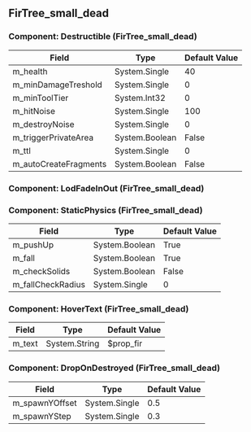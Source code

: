 ## FirTree_small_dead

### Component: Destructible (FirTree_small_dead)

|Field|Type|Default Value|
|---|---|---|
|m_health|System.Single|40|
|m_minDamageTreshold|System.Single|0|
|m_minToolTier|System.Int32|0|
|m_hitNoise|System.Single|100|
|m_destroyNoise|System.Single|0|
|m_triggerPrivateArea|System.Boolean|False|
|m_ttl|System.Single|0|
|m_autoCreateFragments|System.Boolean|False|

### Component: LodFadeInOut (FirTree_small_dead)

### Component: StaticPhysics (FirTree_small_dead)

|Field|Type|Default Value|
|---|---|---|
|m_pushUp|System.Boolean|True|
|m_fall|System.Boolean|True|
|m_checkSolids|System.Boolean|False|
|m_fallCheckRadius|System.Single|0|

### Component: HoverText (FirTree_small_dead)

|Field|Type|Default Value|
|---|---|---|
|m_text|System.String|$prop_fir|

### Component: DropOnDestroyed (FirTree_small_dead)

|Field|Type|Default Value|
|---|---|---|
|m_spawnYOffset|System.Single|0.5|
|m_spawnYStep|System.Single|0.3|


